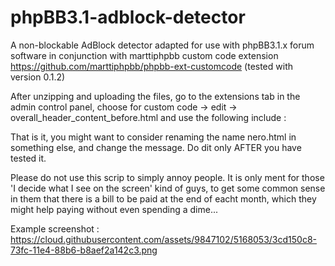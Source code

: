 phpBB3.1-adblock-detector
=========================

A non-blockable AdBlock detector adapted for use with phpBB3.1.x forum software in conjunction with marttiphpbb custom code extension https://github.com/marttiphpbb/phpbb-ext-customcode (tested with version 0.1.2)

After unzipping and uploading the files, go to the extensions tab in the admin control panel, choose for custom code -> edit -> overall_header_content_before.html and use the following include : <!-- INCLUDE ../../../../../../store/customcode/nero.html -->

That is it, you might want to consider renaming the name nero.html in something else, and change the message.
Do dit only AFTER you have tested it.

Please do not use this scrip to simply annoy people.
It is only ment for those 'I decide what I see on the screen' kind of guys, to get some common sense in them that there is a bill to be paid at the end of eacht month, which they might help paying without even spending a dime...

Example screenshot :
https://cloud.githubusercontent.com/assets/9847102/5168053/3cd150c8-73fc-11e4-88b6-b8aef2a142c3.png 
